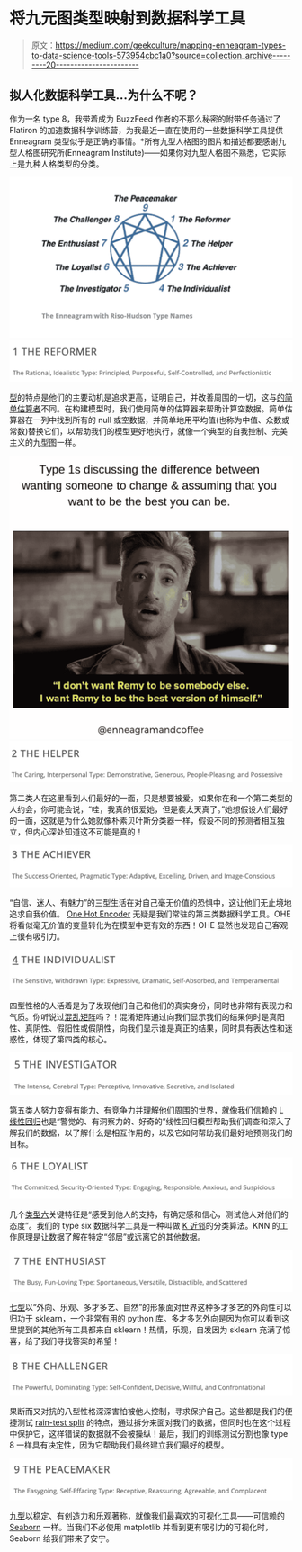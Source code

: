 # 将九元图类型映射到数据科学工具

> 原文：<https://medium.com/geekculture/mapping-enneagram-types-to-data-science-tools-573954cbc1a0?source=collection_archive---------20----------------------->

## 拟人化数据科学工具…为什么不呢？

作为一名 type 8，我带着成为 BuzzFeed 作者的不那么秘密的附带任务通过了 Flatiron 的加速数据科学训练营，为我最近一直在使用的一些数据科学工具提供 Enneagram 类型似乎是正确的事情。*所有九型人格图的图片和描述都要感谢九型人格图研究所(Enneagram Institute)——如果你对九型人格图不熟悉，它实际上是九种人格类型的分类。

![](img/818f49b5017a1413d60f802c78b39871.png)![](img/813ee2f713f28ca024e52b5c6be36605.png)

[型](https://www.enneagraminstitute.com/type-1)的特点是他们的主要动机是追求更高，证明自己，并改善周围的一切，这与[的简单估算者](https://scikit-learn.org/stable/modules/generated/sklearn.impute.SimpleImputer.html)不同。在构建模型时，我们使用简单的估算器来帮助计算空数据。简单估算器在一列中找到所有的 null 或空数据，并简单地用平均值(也称为中值、众数或常数)替换它们，以帮助我们的模型更好地执行，就像一个典型的自我控制、完美主义的九型图一样。

![](img/defb93af49ce56dd3337eebe91db5e57.png)![](img/fe30f2b92919c2e57fb35125aae0eb58.png)

第二类人在这里看到人们最好的一面，只是想要被爱。如果你在和一个第二类型的人约会，你可能会说，“哇，我真的很爱她，但是裴太天真了。”她想假设人们最好的一面，这就是为什么她就像朴素贝叶斯分类器一样，假设不同的预测者相互独立，但内心深处知道这不可能是真的！

![](img/8c5355a6499e475b3494f8790e1664e9.png)

“自信、迷人、有魅力”的三型生活在对自己毫无价值的恐惧中，这让他们无止境地追求自我价值。 [One Hot Encoder](https://scikit-learn.org/stable/modules/generated/sklearn.preprocessing.OneHotEncoder.html) 无疑是我们常驻的第三类数据科学工具。OHE 将看似毫无价值的变量转化为在模型中更有效的东西！OHE 显然也发现自己客观上很有吸引力。

![](img/96e22b5aceb185334756bf229f40c52a.png)

四型性格的人活着是为了发现他们自己和他们的真实身份，同时也非常有表现力和气质。你听说过[混乱矩阵](https://scikit-learn.org/stable/modules/generated/sklearn.metrics.confusion_matrix.html)吗？！混淆矩阵通过向我们显示我们的结果何时是真阳性、真阴性、假阳性或假阴性，向我们显示谁是真正的结果，同时具有表达性和迷惑性，体现了第四类的核心。

![](img/e6336ac3b63a4f671abe7a6b9326c2a1.png)

[第五类人](https://www.enneagraminstitute.com/type-5)努力变得有能力、有竞争力并理解他们周围的世界，就像我们信赖的 L [线性回归](https://scikit-learn.org/stable/modules/generated/sklearn.linear_model.LinearRegression.html)也是“警觉的、有洞察力的、好奇的”线性回归模型帮助我们调查和深入了解我们的数据，以了解什么是相互作用的，以及它如何帮助我们最好地预测我们的目标。

![](img/f4aa1b89e5c7d9c349c76a12a0b219c3.png)

几个[类型六](https://www.enneagraminstitute.com/type-6)关键特征是“感受到他人的支持，有确定感和信心，测试他人对他们的态度”。我们的 type six 数据科学工具是一种叫做 [K 近邻](https://scikit-learn.org/stable/modules/generated/sklearn.neighbors.KNeighborsClassifier.html)的分类算法。KNN 的工作原理是让数据了解在特定“邻居”或远离它的其他数据。

![](img/257d8998e3e1e97fc026f2331d1c6e73.png)

[七型](https://www.enneagraminstitute.com/type-7)以“外向、乐观、多才多艺、自然”的形象面对世界这种多才多艺的外向性可以归功于 sklearn，一个非常有用的 python 库。多才多艺外向是因为你可以看到这里提到的其他所有工具都来自 sklearn！热情，乐观，自发因为 sklearn 充满了惊喜，给了我们寻找答案的希望！

![](img/fddb7dab861d92c67645361f109db0fa.png)

果断而又对抗的八型性格深深害怕被他人控制，寻求保护自己。这些都是我们的便捷测试 [rain-test split](https://scikit-learn.org/stable/modules/generated/sklearn.model_selection.train_test_split.html) 的特点，通过拆分来面对我们的数据，但同时也在这个过程中保护它，这样错误的数据就不会被操纵！最后，我们的训练测试分割也像 type 8 一样具有决定性，因为它帮助我们最终建立我们最好的模型。

![](img/d13b91336c5e10d50ec23e329accfc45.png)

[九型](https://www.enneagraminstitute.com/type-9)以稳定、有创造力和乐观著称，就像我们最喜欢的可视化工具——可信赖的 [Seaborn](https://seaborn.pydata.org/tutorial.html) 一样。当我们不必使用 matplotlib 并看到更有吸引力的可视化时，Seaborn 给我们带来了安宁。